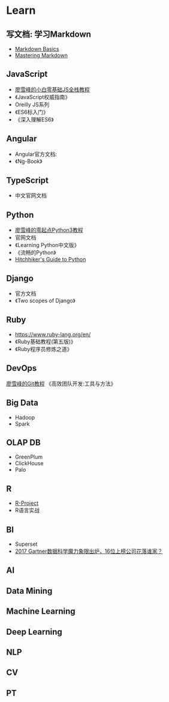 # Learn

## 写文档: 学习Markdown
- [Markdown Basics](https://help.github.com/articles/getting-started-with-writing-and-formatting-on-github/)
- [Mastering Markdown](https://guides.github.com/features/mastering-markdown/)

## JavaScript

- [廖雪峰的小白零基础JS全栈教程](https://liaoxuefeng.com/wiki/001434446689867b27157e896e74d51a89c25cc8b43bdb3000)
- 《JavaScript权威指南》
- Oreilly JS系列
- 《ES6标入门》
- 《深入理解ES6》

## Angular

- Angular官方文档:
- 《Ng-Book》

## TypeScript

- 中文官网文档

## Python

- [廖雪峰的零起点Python3教程](https://liaoxuefeng.com/wiki/0014316089557264a6b348958f449949df42a6d3a2e542c000)
- 官网文档
- 《Learning Python中文版》
- 《流畅的Python》
- [Hitchhiker's Guide to Python](https://github.com/kennethreitz/python-guide)
## Django

- 官方文档
- 《Two scopes of Django》

## Ruby

- https://www.ruby-lang.org/en/
- 《Ruby基础教程(第五版)》
- 《Ruby程序员修炼之道》

## DevOps

[廖雪峰的Git教程](https://liaoxuefeng.com/wiki/0013739516305929606dd18361248578c67b8067c8c017b000)
《高效团队开发:工具与方法》

## Big Data

- Hadoop
- Spark

## OLAP DB

- GreenPlum
- ClickHouse
- Palo

## R

- [R-Project](https://www.r-project.org/)
- R语言实战

## BI

- Superset
- [2017 Gartner数据科学魔力象限出炉，16位上榜公司花落谁家？](https://www.leiphone.com/news/201703/iZGuGfnER4Sv2zRe.html)

## AI

## Data Mining

## Machine Learning

## Deep Learning

## NLP

## CV

## PT

